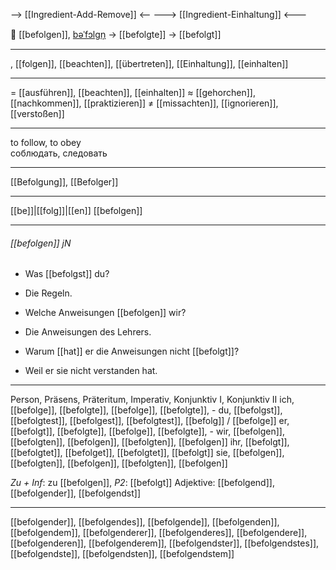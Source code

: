  --> [[Ingredient-Add-Remove]] <--
---> [[Ingredient-Einhaltung]] <---

🫡 [[befolgen]], [bəˈfɔlɡn̩](https://youglish.com/pronounce/befolgen/german) → [[befolgte]] → [[befolgt]]

---
, [[folgen]], [[beachten]], [[übertreten]], [[Einhaltung]], [[einhalten]]

---
= [[ausführen]], [[beachten]], [[einhalten]]
≈ [[gehorchen]], [[nachkommen]], [[praktizieren]]
≠ [[missachten]], [[ignorieren]], [[verstoßen]]

---
to follow, to obey  
соблюдать, следовать

---
[[Befolgung]], [[Befolger]]

---
[[be]]|[[folg]]|[[en]]
[[befolgen]]


---
###### [[befolgen]] jN
- Was [[befolgst]] du?
- Die Regeln.

- Welche Anweisungen [[befolgen]] wir?
- Die Anweisungen des Lehrers.

- Warum [[hat]] er die Anweisungen nicht [[befolgt]]?
- Weil er sie nicht verstanden hat.

---
Person, Präsens, Präteritum, Imperativ, Konjunktiv I, Konjunktiv II
ich, [[befolge]], [[befolgte]], [[befolge]], [[befolgte]], -
du, [[befolgst]], [[befolgtest]], [[befolgest]], [[befolgtest]], [[befolg]] / [[befolge]]
er, [[befolgt]], [[befolgte]], [[befolge]], [[befolgte]], -
wir, [[befolgen]], [[befolgten]], [[befolgen]], [[befolgten]], [[befolgen]]
ihr, [[befolgt]], [[befolgtet]], [[befolget]], [[befolgtet]], [[befolgt]]
sie, [[befolgen]], [[befolgten]], [[befolgen]], [[befolgten]], [[befolgen]]

*Zu + Inf*: zu [[befolgen]], *P2*: [[befolgt]]
Adjektive: [[befolgend]], [[befolgender]], [[befolgendst]]

---
[[befolgender]], [[befolgendes]], [[befolgende]], [[befolgenden]], [[befolgendem]], [[befolgenderer]], [[befolgenderes]], [[befolgendere]], [[befolgenderen]], [[befolgenderem]], [[befolgendster]], [[befolgendstes]], [[befolgendste]], [[befolgendsten]], [[befolgendstem]]